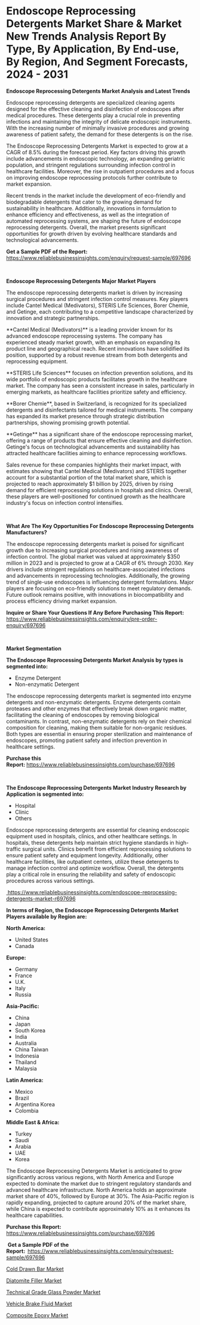 <p><h1>Endoscope Reprocessing Detergents Market Share & Market New Trends Analysis Report By Type, By Application, By End-use, By Region, And Segment Forecasts, 2024 - 2031</h1></p><p><strong>Endoscope Reprocessing Detergents Market Analysis and Latest Trends</strong></p>
<p><p>Endoscope reprocessing detergents are specialized cleaning agents designed for the effective cleaning and disinfection of endoscopes after medical procedures. These detergents play a crucial role in preventing infections and maintaining the integrity of delicate endoscopic instruments. With the increasing number of minimally invasive procedures and growing awareness of patient safety, the demand for these detergents is on the rise.</p><p>The Endoscope Reprocessing Detergents Market is expected to grow at a CAGR of 8.5% during the forecast period. Key factors driving this growth include advancements in endoscopic technology, an expanding geriatric population, and stringent regulations surrounding infection control in healthcare facilities. Moreover, the rise in outpatient procedures and a focus on improving endoscope reprocessing protocols further contribute to market expansion. </p><p>Recent trends in the market include the development of eco-friendly and biodegradable detergents that cater to the growing demand for sustainability in healthcare. Additionally, innovations in formulation to enhance efficiency and effectiveness, as well as the integration of automated reprocessing systems, are shaping the future of endoscope reprocessing detergents. Overall, the market presents significant opportunities for growth driven by evolving healthcare standards and technological advancements.</p></p>
<p><strong>Get a Sample PDF of the Report:&nbsp;</strong> <a href="https://www.reliablebusinessinsights.com/enquiry/request-sample/697696?utm_campaign=48&utm_medium=2&utm_source=Github&utm_content=ia&utm_term=10122024&utm_id=endoscope-reprocessing-detergents">https://www.reliablebusinessinsights.com/enquiry/request-sample/697696</a></p>
<p>&nbsp;</p>
<p><strong>Endoscope Reprocessing Detergents Major Market Players</strong></p>
<p><p>The endoscope reprocessing detergents market is driven by increasing surgical procedures and stringent infection control measures. Key players include Cantel Medical (Medivators), STERIS Life Sciences, Borer Chemie, and Getinge, each contributing to a competitive landscape characterized by innovation and strategic partnerships.</p><p>**Cantel Medical (Medivators)** is a leading provider known for its advanced endoscope reprocessing systems. The company has experienced steady market growth, with an emphasis on expanding its product line and geographical reach. Recent innovations have solidified its position, supported by a robust revenue stream from both detergents and reprocessing equipment.</p><p>**STERIS Life Sciences** focuses on infection prevention solutions, and its wide portfolio of endoscopic products facilitates growth in the healthcare market. The company has seen a consistent increase in sales, particularly in emerging markets, as healthcare facilities prioritize safety and efficiency.</p><p>**Borer Chemie**, based in Switzerland, is recognized for its specialized detergents and disinfectants tailored for medical instruments. The company has expanded its market presence through strategic distribution partnerships, showing promising growth potential.</p><p>**Getinge** has a significant share of the endoscope reprocessing market, offering a range of products that ensure effective cleaning and disinfection. Getinge's focus on technological advancements and sustainability has attracted healthcare facilities aiming to enhance reprocessing workflows.</p><p>Sales revenue for these companies highlights their market impact, with estimates showing that Cantel Medical (Medivators) and STERIS together account for a substantial portion of the total market share, which is projected to reach approximately $1 billion by 2025, driven by rising demand for efficient reprocessing solutions in hospitals and clinics. Overall, these players are well-positioned for continued growth as the healthcare industry's focus on infection control intensifies.</p></p>
<p>&nbsp;</p>
<p><strong>What Are The Key Opportunities For Endoscope Reprocessing Detergents Manufacturers?</strong></p>
<p><p>The endoscope reprocessing detergents market is poised for significant growth due to increasing surgical procedures and rising awareness of infection control. The global market was valued at approximately $350 million in 2023 and is projected to grow at a CAGR of 6% through 2030. Key drivers include stringent regulations on healthcare-associated infections and advancements in reprocessing technologies. Additionally, the growing trend of single-use endoscopes is influencing detergent formulations. Major players are focusing on eco-friendly solutions to meet regulatory demands. Future outlook remains positive, with innovations in biocompatibility and process efficiency driving market expansion.</p></p>
<p><strong>Inquire or Share Your Questions If Any Before Purchasing This Report:</strong> <a href="https://www.reliablebusinessinsights.com/enquiry/pre-order-enquiry/697696?utm_campaign=48&utm_medium=2&utm_source=Github&utm_content=ia&utm_term=10122024&utm_id=endoscope-reprocessing-detergents">https://www.reliablebusinessinsights.com/enquiry/pre-order-enquiry/697696</a></p>
<p>&nbsp;</p>
<p><strong>Market Segmentation</strong></p>
<p><strong>The Endoscope Reprocessing Detergents Market Analysis by types is segmented into:</strong></p>
<p><ul><li>Enzyme Detergent</li><li>Non-enzymatic Detergent</li></ul></p>
<p><p>The endoscope reprocessing detergents market is segmented into enzyme detergents and non-enzymatic detergents. Enzyme detergents contain proteases and other enzymes that effectively break down organic matter, facilitating the cleaning of endoscopes by removing biological contaminants. In contrast, non-enzymatic detergents rely on their chemical composition for cleaning, making them suitable for non-organic residues. Both types are essential in ensuring proper sterilization and maintenance of endoscopes, promoting patient safety and infection prevention in healthcare settings.</p></p>
<p><strong>Purchase this Report:&nbsp;</strong><a href="https://www.reliablebusinessinsights.com/purchase/697696?utm_campaign=48&utm_medium=2&utm_source=Github&utm_content=ia&utm_term=10122024&utm_id=endoscope-reprocessing-detergents">https://www.reliablebusinessinsights.com/purchase/697696</a></p>
<p>&nbsp;</p>
<p><strong>The Endoscope Reprocessing Detergents Market Industry Research by Application is segmented into:</strong></p>
<p><ul><li>Hospital</li><li>Clinic</li><li>Others</li></ul></p>
<p><p>Endoscope reprocessing detergents are essential for cleaning endoscopic equipment used in hospitals, clinics, and other healthcare settings. In hospitals, these detergents help maintain strict hygiene standards in high-traffic surgical units. Clinics benefit from efficient reprocessing solutions to ensure patient safety and equipment longevity. Additionally, other healthcare facilities, like outpatient centers, utilize these detergents to manage infection control and optimize workflow. Overall, the detergents play a critical role in ensuring the reliability and safety of endoscopic procedures across various settings.</p></p>
<p><a href="https://www.reliablebusinessinsights.com/endoscope-reprocessing-detergents-market-r697696?utm_campaign=48&utm_medium=2&utm_source=Github&utm_content=ia&utm_term=10122024&utm_id=endoscope-reprocessing-detergents">&nbsp;https://www.reliablebusinessinsights.com/endoscope-reprocessing-detergents-market-r697696</a></p>
<p><strong>In terms of Region, the Endoscope Reprocessing Detergents Market Players available by Region are:</strong></p>
<p>
    <p> <strong> North America: </strong>
        <ul>
            <li>United States</li>
            <li>Canada</li>
        </ul>
        </p> 
    <p> <strong> Europe: </strong>
        <ul>
            <li>Germany</li>
            <li>France</li>
            <li>U.K.</li>
            <li>Italy</li>
            <li>Russia</li>
        </ul>
        </p> 
    <p> <strong> Asia-Pacific: </strong>
        <ul>
            <li>China</li>
            <li>Japan</li>
            <li>South Korea</li>
            <li>India</li>
            <li>Australia</li>
            <li>China Taiwan</li>
            <li>Indonesia</li>
            <li>Thailand</li>
            <li>Malaysia</li>
        </ul>
        </p> 
    <p> <strong> Latin America: </strong>
        <ul>
            <li>Mexico</li>
            <li>Brazil</li>
            <li>Argentina Korea</li>
            <li>Colombia</li>
        </ul>
        </p> 
    <p> <strong> Middle East & Africa: </strong>
        <ul>
            <li>Turkey</li>
            <li>Saudi</li>
            <li>Arabia</li>
            <li>UAE</li>
            <li>Korea</li>
        </ul>
    </p>
    </p>
<p><p>The Endoscope Reprocessing Detergents Market is anticipated to grow significantly across various regions, with North America and Europe expected to dominate the market due to stringent regulatory standards and advanced healthcare infrastructure. North America holds an approximate market share of 40%, followed by Europe at 30%. The Asia-Pacific region is rapidly expanding, projected to capture around 20% of the market share, while China is expected to contribute approximately 10% as it enhances its healthcare capabilities.</p></p>
<p><strong>Purchase this Report: </strong><a href="https://www.reliablebusinessinsights.com/purchase/697696?utm_campaign=48&utm_medium=2&utm_source=Github&utm_content=ia&utm_term=10122024&utm_id=endoscope-reprocessing-detergents">https://www.reliablebusinessinsights.com/purchase/697696</a></p>
<p>&nbsp;<strong>Get a Sample PDF of the Report:&nbsp;&nbsp;</strong><a href="https://www.reliablebusinessinsights.com/enquiry/request-sample/697696?utm_campaign=48&utm_medium=2&utm_source=Github&utm_content=ia&utm_term=10122024&utm_id=endoscope-reprocessing-detergents">https://www.reliablebusinessinsights.com/enquiry/request-sample/697696</a></p>
<p><strong></strong></p>
<p><p><a href="https://www.linkedin.com/pulse/th-score-market-0ptye?utm_campaign=48&utm_medium=2&utm_source=Github&utm_content=ia&utm_term=10122024&utm_id=endoscope-reprocessing-detergents">Cold Drawn Bar Market</a></p><p><a href="https://www.linkedin.com/pulse/marketsize2024-2031withca-adaptive-researcher-uhyte?utm_campaign=48&utm_medium=2&utm_source=Github&utm_content=ia&utm_term=10122024&utm_id=endoscope-reprocessing-detergents">Diatomite Filler Market</a></p><p><a href="https://github.com/loveewin94/Market-Research-Report-List-1/blob/main/technical-grade-glass-powder-market.md?utm_campaign=48&utm_medium=2&utm_source=Github&utm_content=ia&utm_term=10122024&utm_id=endoscope-reprocessing-detergents">Technical Grade Glass Powder Market</a></p><p><a href="https://www.linkedin.com/pulse/navigating-vehicle-brake-fluid-market-growth-45-cagr-key-trends-j0pne?utm_campaign=48&utm_medium=2&utm_source=Github&utm_content=ia&utm_term=10122024&utm_id=endoscope-reprocessing-detergents">Vehicle Brake Fluid Market</a></p><p><a href="https://www.linkedin.com/pulse/th-score-market-0ptye?utm_campaign=48&utm_medium=2&utm_source=Github&utm_content=ia&utm_term=10122024&utm_id=endoscope-reprocessing-detergents">Composite Epoxy Market</a></p></p>